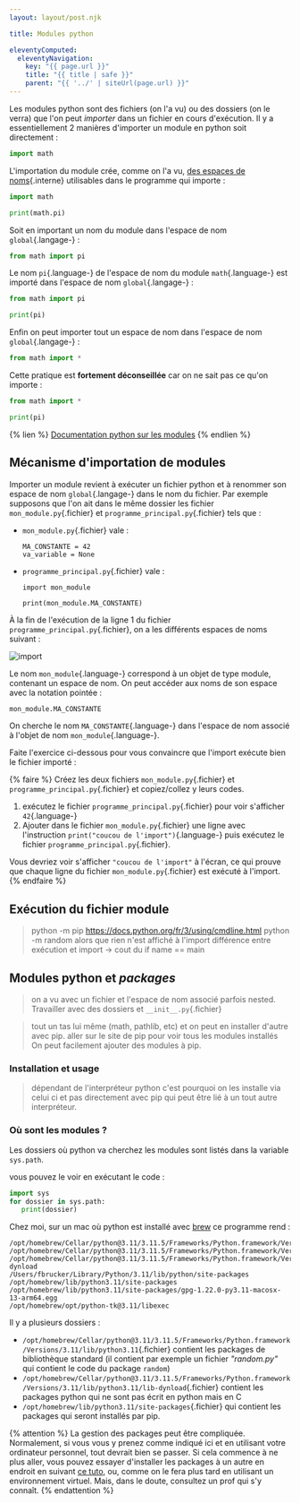 ```yaml
---
layout: layout/post.njk

title: Modules python

eleventyComputed:
  eleventyNavigation:
    key: "{{ page.url }}"
    title: "{{ title | safe }}"
    parent: "{{ '../' | siteUrl(page.url) }}"
---
```


Les modules python sont des fichiers (on l'a vu) ou des dossiers (on le verra) que l'on peut _importer_ dans un fichier en cours d'exécution. Il y a essentiellement 2 manières d'importer un module en python soit directement :

```python
import math
```

L'importation du module crée, comme on l'a vu, [des espaces de noms](../espace-noms){.interne} utilisables dans le programme qui importe :

```python
import math

print(math.pi)
```

Soit en important un nom du module dans l'espace de nom `global`{.langage-} :

```python
from math import pi
```

Le nom `pi`{.language-} de l'espace de nom du module `math`{.language-} est importé dans l'espace de nom `global`{.langage-} :

```python
from math import pi

print(pi)
```

Enfin on peut importer tout un espace de nom dans l'espace de nom `global`{.langage-} :

```python
from math import *
```

Cette pratique est **fortement déconseillée** car on ne sait pas ce qu'on importe :

```python
from math import *

print(pi)
```

{% lien %}
[Documentation python sur les modules](https://docs.python.org/fr/3/tutorial/modules.html)
{% endlien %}

## Mécanisme d'importation de modules

Importer un module revient à exécuter un fichier python et à renommer son espace de nom `global`{.langage-} dans le nom du fichier. Par exemple supposons que l'on ait dans le même dossier les fichier `mon_module.py`{.fichier} et `programme_principal.py`{.fichier} tels que :

- `mon_module.py`{.fichier} vale :

    ```python#
    MA_CONSTANTE = 42
    va_variable = None
    ```

- `programme_principal.py`{.fichier} vale :

    ```python#
    import mon_module

    print(mon_module.MA_CONSTANTE)
    ```

À la fin de l'exécution de la ligne 1 du fichier `programme_principal.py`{.fichier}, on a les différents espaces de noms suivant :

![import](import-1.png)

Le nom `mon_module`{.language-} correspond à un objet de type module, contenant un espace de nom. On peut accéder aux noms de son espace avec la notation pointée :

```python
mon_module.MA_CONSTANTE
```

On cherche le nom `MA_CONSTANTE`{.language-} dans l'espace de nom associé à l'objet de nom `mon_module`{.language-}.

Faite l'exercice ci-dessous pour vous convaincre que l'import exécute bien le fichier importé :

{% faire %}
Créez les deux fichiers `mon_module.py`{.fichier} et `programme_principal.py`{.fichier} et copiez/collez y leurs codes.

1. exécutez le fichier `programme_principal.py`{.fichier} pour voir s'afficher `42`{.language-}
2. Ajouter dans le fichier `mon_module.py`{.fichier} une ligne avec l'instruction `print("coucou de l'import")`{.language-} puis exécutez le fichier `programme_principal.py`{.fichier}.

Vous devriez voir s'afficher `"coucou de l'import"` à l'écran, ce qui prouve que chaque ligne du fichier `mon_module.py`{.fichier} est exécuté à l'import.
{% endfaire %}

## Exécution du fichier module

> python -m pip <https://docs.python.org/fr/3/using/cmdline.html>
> python -m random alors que rien n'est affiché à l'import
> différence entre exécution et import -> cout du if name == main

## Modules python et _packages_

> on a vu avec un fichier et l'espace de nom associé
> parfois nested. Travailler avec des dossiers et `__init__.py`{.fichier}

> tout un tas lui même (math, pathlib, etc) et on peut en installer d'autre avec pip.
> aller sur le site de pip pour voir tous les modules installés
> On peut facilement ajouter des modules à pip.

### Installation et usage

> dépendant de l'interpréteur python
> c'est pourquoi on les installe via celui ci et pas directement avec pip qui peut être lié à un tout autre interpréteur.

### Où sont les modules ?

Les dossiers où python va cherchez les modules sont listés dans la variable `sys.path`.

vous pouvez le voir en exécutant le code :

```python
import sys
for dossier in sys.path:
   print(dossier)
```

Chez moi, sur un mac où python est installé avec [brew](https://brew.sh/) ce programme rend :

```shell
/opt/homebrew/Cellar/python@3.11/3.11.5/Frameworks/Python.framework/Versions/3.11/lib/python311.zip
/opt/homebrew/Cellar/python@3.11/3.11.5/Frameworks/Python.framework/Versions/3.11/lib/python3.11
/opt/homebrew/Cellar/python@3.11/3.11.5/Frameworks/Python.framework/Versions/3.11/lib/python3.11/lib-dynload
/Users/fbrucker/Library/Python/3.11/lib/python/site-packages
/opt/homebrew/lib/python3.11/site-packages
/opt/homebrew/lib/python3.11/site-packages/gpg-1.22.0-py3.11-macosx-13-arm64.egg
/opt/homebrew/opt/python-tk@3.11/libexec
```

Il y a plusieurs dossiers :

- `/opt/homebrew/Cellar/python@3.11/3.11.5/Frameworks/Python.framework/Versions/3.11/lib/python3.11`{.fichier} contient les packages de bibliothèque standard (il contient par exemple un fichier _"random.py"_ qui contient le code du package `random`)
- `/opt/homebrew/Cellar/python@3.11/3.11.5/Frameworks/Python.framework/Versions/3.11/lib/python3.11/lib-dynload`{.fichier} contient les packages python qui ne sont pas écrit en python mais en C
- `/opt/homebrew/lib/python3.11/site-packages`{.fichier} qui contient les packages qui seront installés par pip.

{% attention %}
La gestion des packages peut être compliquée. Normalement, si vous vous y prenez comme indiqué ici et en utilisant votre ordinateur personnel, tout devrait bien se passer. Si cela commence à ne plus aller, vous pouvez essayer d'installer les packages à un autre en endroit en suivant [ce tuto](https://opensource.com/article/19/4/managing-python-packages), ou, comme on le fera plus tard en utilisant un environnement virtuel. Mais, dans le doute, consultez un prof qui s'y connaît.
{% endattention %}
